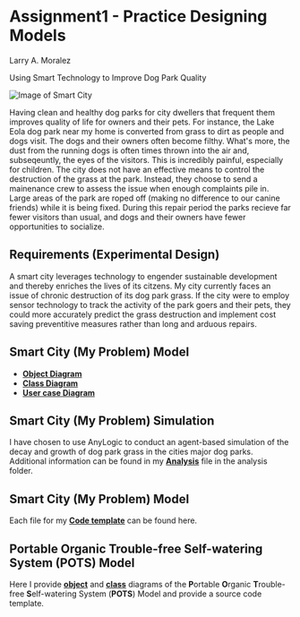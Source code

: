 # Assignment1 - Practice Designing Models

Larry A. Moralez

Using Smart Technology to Improve Dog Park Quality

![Image of Smart City](images/smartcity.png)

Having clean and healthy dog parks for city dwellers that frequent them improves quality of life for owners and their pets.
For instance, the Lake Eola dog park near my home is converted from grass to dirt as people and dogs visit. The dogs and their owners often become filthy. What's more, the dust from the running dogs is often times thrown into the air and, subseqeuntly, the eyes of the visitors. This is incredibly painful, especially for children.
The city does not have an effective means to control the destruction of the grass at the park. Instead, they choose to send a mainenance crew to assess the issue when enough complaints pile in. Large areas of the park are roped off (making no difference to our canine friends) while it is being fixed. During this repair period the parks recieve far fewer visitors than usual, and dogs and their owners have fewer opportunities to socialize.

## Requirements (Experimental Design)

A smart city leverages technology to engender sustainable development and thereby enriches the lives of its citzens. My city currently faces an issue of chronic destruction of its dog park grass. If the city were to employ sensor technology to track the activity of the park goers and their pets, they could more accurately predict the grass destruction and implement cost saving preventitive measures rather than long and arduous repairs.

## Smart City (My Problem) Model

* [**Object Diagram**](images/ParkObjectDiagram1.png)
* [**Class Diagram**](images/ParkClassDiagram.png)
* [**User case Diagram**](images/ParkUseCaseDiagram.png)

## Smart City (My Problem) Simulation

I have chosen to use AnyLogic to conduct an agent-based simulation of the decay and growth of dog park grass in the cities major dog parks. Additional information can be found in my [**Analysis**](https://github.com/IDS6145-18Spring/assignment-1-practice-designing-models-larrymoralez/blob/master/analysis/README.md) file in the analysis folder.


## Smart City (My Problem) Model
Each file for my [**Code template**](code/README.md) can be found here.

## **P**ortable **O**rganic **T**rouble-free **S**elf-watering System (**POTS**) Model
Here I provide [**object**](https://github.com/IDS6145-18Spring/assignment-1-practice-designing-models-larrymoralez/blob/master/images/Potsobjectdiagram.png) and  [**class**](https://github.com/IDS6145-18Spring/assignment-1-practice-designing-models-larrymoralez/blob/master/images/Potsclassdiagram.png) diagrams of the **P**ortable **O**rganic **T**rouble-free **S**elf-watering System (**POTS**) Model and provide a source code template.
